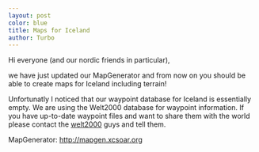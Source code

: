 ```yaml
---
layout: post
color: blue
title: Maps for Iceland
author: Turbo
---
```

Hi everyone (and our nordic friends in particular),

we have just updated our MapGenerator and from now on you should be able to
create maps for Iceland including terrain!

Unfortunatly I noticed that our waypoint database for Iceland is essentially
empty. We are using the Welt2000 database for waypoint information. If you
have up-to-date waypoint files and want to share them with the world please
contact the [welt2000](mailto:welt2000@gmx.net) guys and tell them.

MapGenerator: <http://mapgen.xcsoar.org>

